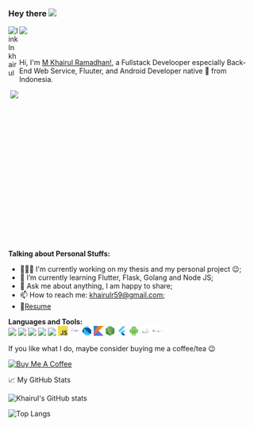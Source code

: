 ### Hey there <img src="https://media.giphy.com/media/hvRJCLFzcasrR4ia7z/giphy.gif" width="25px">
<a href="https://linkedin.com/in/mkhairulramadhan">
  <img align="left" alt="linkIn khairul" width="22px" src="https://raw.githubusercontent.com/peterthehan/peterthehan/master/assets/linkedin.svg" />
</a>
<a href="#">
  <img align="left" alt="" width="22px" src="https://raw.githubusercontent.com/peterthehan/peterthehan/master/assets/spotify.svg" />
</a>
<a href="#">
  <img align="left" alt="" width="22px" src="https://www.freepnglogos.com/uploads/logo-website-png/logo-website-website-icon-with-png-and-vector-format-for-unlimited-22.png" />
</a>
<a href="https://www.instagram.com/m.khairul_ramadhan/">
  <img align="left" alt="" width="22px" src="https://external-content.duckduckgo.com/iu/?u=https%3A%2F%2F3fx0jd1u9yzc2sxyq72x5wyo-wpengine.netdna-ssl.com%2Fsoutheast-michigan%2Fwp-content%2Fuploads%2Fsites%2F15%2F2018%2F11%2Flogo-instagram-png-13549.png&f=1&nofb=1" />
</a>
<a href="#">
  <img align="left" alt="" width="22px" src="https://external-content.duckduckgo.com/iu/?u=https%3A%2F%2Fmaxcdn.icons8.com%2FShare%2Ficon%2FMedia_Control%2Fyoutube_play1600.png&f=1&nofb=1" />
</a>

![](https://visitor-badge.glitch.me/badge?page_id=MKhairulRamadhan.MKhairulRamadhan)

<br />

Hi, I'm [M Khairul Ramadhan!](https://github.com/MKhairulRamadhan), a Fullstack Develooper especially Back-End Web Service, Fluuter, and Android Developer native 🚀 from Indonesia.

  <img align="right" alt="
  " src="https://images.squarespace-cdn.com/content/v1/5769fc401b631bab1addb2ab/1541580611624-TE64QGKRJG8SWAIUS7NS/coding-freak.gif" width="500" height="320" />
  
**Talking about Personal Stuffs:**

- 👨🏽‍💻 I'm currently working on my thesis and my personal project :wink:;
- 🌱 I’m currently learning Flutter, Flask, Golang and Node JS; 
- 💬 Ask me about anything, I am happy to share;
- 📫 How to reach me: [khairulr59@gmail.com](https://mail.google.com/mail/?view=cm&fs=1&to=khairulr59@gmail.com);
- 📝[Resume](https://github.com/MkhairulRamadhan/MKhairulRamadhan)

**Languages and Tools:**  
<code><img height="20" src="https://external-content.duckduckgo.com/iu/?u=https%3A%2F%2Fupload.wikimedia.org%2Fwikipedia%2Fcommons%2Fthumb%2F9%2F9a%2FLaravel.svg%2F1200px-Laravel.svg.png&f=1&nofb=1"></code>
<code><img height="20" src="https://external-content.duckduckgo.com/iu/?u=https%3A%2F%2Fcdn.freebiesupply.com%2Flogos%2Flarge%2F2x%2Fcodeigniter-logo-png-transparent.png&f=1&nofb=1"></code>
<code><img height="20" src="https://external-content.duckduckgo.com/iu/?u=https%3A%2F%2Fupload.wikimedia.org%2Fwikipedia%2Fcommons%2Fthumb%2F9%2F95%2FVue.js_Logo_2.svg%2F1200px-Vue.js_Logo_2.svg.png&f=1&nofb=1"></code>
<code><img height="20" src="https://external-content.duckduckgo.com/iu/?u=https%3A%2F%2Flogos-download.com%2Fwp-content%2Fuploads%2F2016%2F10%2FPython_logo_icon.png&f=1&nofb=1"></code>
<code><img height="20" src="https://www.kindpng.com/picc/m/188-1882416_flask-python-logo-hd-png-download.png"></code>
<code><img height="20" src="https://raw.githubusercontent.com/github/explore/80688e429a7d4ef2fca1e82350fe8e3517d3494d/topics/javascript/javascript.png"></code>
<code><img height="20" src="https://raw.githubusercontent.com/github/explore/80688e429a7d4ef2fca1e82350fe8e3517d3494d/topics/java/java.png"></code>
<code><img height="20" src="https://raw.githubusercontent.com/github/explore/80688e429a7d4ef2fca1e82350fe8e3517d3494d/topics/dart/dart.png"></code>
<code><img height="20" src="https://raw.githubusercontent.com/github/explore/5c058a388828bb5fde0bcafd4bc867b5bb3f26f3/topics/kotlin/kotlin.png"></code>
<code><img height="20" src="https://raw.githubusercontent.com/github/explore/80688e429a7d4ef2fca1e82350fe8e3517d3494d/topics/nodejs/nodejs.png"></code>
<code><img height="20" src="https://raw.githubusercontent.com/github/explore/80688e429a7d4ef2fca1e82350fe8e3517d3494d/topics/flutter/flutter.png"></code>
<code><img height="20" src="https://raw.githubusercontent.com/github/explore/80688e429a7d4ef2fca1e82350fe8e3517d3494d/topics/android/android.png"></code>
<code><img height="20" src="https://raw.githubusercontent.com/github/explore/80688e429a7d4ef2fca1e82350fe8e3517d3494d/topics/mysql/mysql.png"></code>
<code><img height="20" src="https://raw.githubusercontent.com/github/explore/80688e429a7d4ef2fca1e82350fe8e3517d3494d/topics/mongodb/mongodb.png"></code>

If you like what I do, maybe consider buying me a coffee/tea :wink:

<a href="" target="_blank"><img src="https://cdn.buymeacoffee.com/buttons/v2/default-red.png" alt="Buy Me A Coffee" width="150" ></a>

📈 My GitHub Stats

![Khairul's GitHub stats](https://github-readme-stats.vercel.app/api?username=MKhairulRamadhan&show_icons=true&theme=dark)

![Top Langs](https://github-readme-stats.vercel.app/api/top-langs/?username=MKhairulRamadhan&theme=radical)

